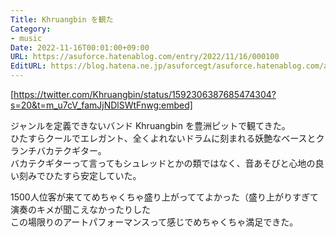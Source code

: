 ```yaml
---
Title: Khruangbin を観た
Category:
- music
Date: 2022-11-16T00:01:00+09:00
URL: https://asuforce.hatenablog.com/entry/2022/11/16/000100
EditURL: https://blog.hatena.ne.jp/asuforcegt/asuforce.hatenablog.com/atom/entry/4207112889937082983
---
```


[https://twitter.com/Khruangbin/status/1592306387685474304?s=20&t=m_u7cV_famJjNDlSWtFnwg:embed]

ジャンルを定義できないバンド Khruangbin を豊洲ピットで観てきた。  
ひたすらクールでエレガント、全くよれないドラムに刻まれる妖艶なベースとクランチバカテクギター。  
バカテクギターって言ってもシュレッドとかの類ではなく、音あそびと心地の良い刻みでひたすら安定していた。  

1500人位客が来ててめちゃくちゃ盛り上がっててよかった（盛り上がりすぎて演奏のキメが聞こえなかったりした  
この場限りのアートパフォーマンスって感じでめちゃくちゃ満足できた。
